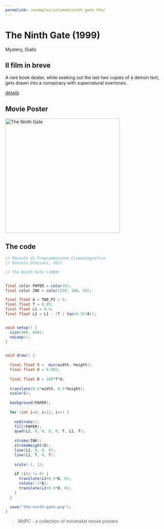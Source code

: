```yaml
---
permalink: /examples/volume4/ninth_gate_the/
---
```

# The Ninth Gate (1999)

Mystery, Giallo

## Il film in breve
A rare book dealer, while seeking out the last two copies of a demon text, gets drawn into a conspiracy with supernatural overtones.

[details](https://www.imdb.com/title/tt0142688/)

## Movie Poster
<img src="the-ninth-gate.png"  width="360px" title="The Ninth Gate">


## The code
```java
// Manuale di Programmazione Cinematografica
// Daniele Olmisani, 2017

// The Ninth Gate (1999)


final color PAPER = color(0);
final color INK = color(250, 180, 50);

final float A = TWO_PI / 5;
final float T = 0.05;
final float L1 = 0.4;
final float L2 = L1 - (T / tan(0.25*A));


void setup() {
  size(480, 640);
  noLoop();
}


void draw() {
  
  final float S =  min(width, height);
  final float U = 0.002;
  
  final float D = 100*T*U;
  
  translate(0.5*width, 0.5*height);
  scale(S);
  
  background(PAPER);
  
  for (int i=0; i<11; i++) {
  
    noStroke();
    fill(PAPER);
    quad(L2, 0, 0, 0, 0, T, L1, T);
    
    stroke(INK);
    strokeWeight(D);
    line(L2, 0, 0, 0);
    line(L1, T, 0, T);
    
    scale(-1, 1);
    
    if (i%2 != 0) {
      translate(L2+0.5*D, 0);
      rotate(-2*A);
      translate(L2+0.5*D, 0);
    }
  } 

  save("the-ninth-gate.png");
}
```

> MdPC - a collection of minimalist movie posters
